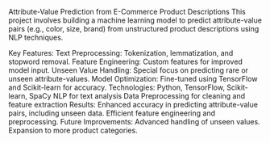 Attribute-Value Prediction from E-Commerce Product Descriptions
This project involves building a machine learning model to predict attribute-value pairs (e.g., color, size, brand) from unstructured product descriptions using NLP techniques.

Key Features:
Text Preprocessing: Tokenization, lemmatization, and stopword removal.
Feature Engineering: Custom features for improved model input.
Unseen Value Handling: Special focus on predicting rare or unseen attribute-values.
Model Optimization: Fine-tuned using TensorFlow and Scikit-learn for accuracy.
Technologies:
Python, TensorFlow, Scikit-learn, SpaCy
NLP for text analysis
Data Preprocessing for cleaning and feature extraction
Results:
Enhanced accuracy in predicting attribute-value pairs, including unseen data.
Efficient feature engineering and preprocessing.
Future Improvements:
Advanced handling of unseen values.
Expansion to more product categories.
